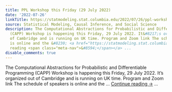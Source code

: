 ```yaml
---
title: PPL Workshop this Friday (29 July 2022)
date: '2022-07-26'
linkTitle: https://statmodeling.stat.columbia.edu/2022/07/26/ppl-workshop-this-friday-29-july-2022/
source: Statistical Modeling, Causal Inference, and Social Science
description: The Computational Abstractions for Probabilistic and Differentiable Programming
  (CAPP) Workshop is happening this Friday, 29 July 2022. It&#8217;s organized out
  of Cambridge and is running on UK time. Program and Zoom link The schedule of speakers
  is online and the &#8230; <a href="https://statmodeling.stat.columbia.edu/2022/07/26/ppl-workshop-this-friday-29-july-2022/">Continue
  reading <span class="meta-nav">&#8594;</span></a> ...
disable_comments: true
---
```

The Computational Abstractions for Probabilistic and Differentiable Programming (CAPP) Workshop is happening this Friday, 29 July 2022. It&#8217;s organized out of Cambridge and is running on UK time. Program and Zoom link The schedule of speakers is online and the &#8230; <a href="https://statmodeling.stat.columbia.edu/2022/07/26/ppl-workshop-this-friday-29-july-2022/">Continue reading <span class="meta-nav">&#8594;</span></a> ...